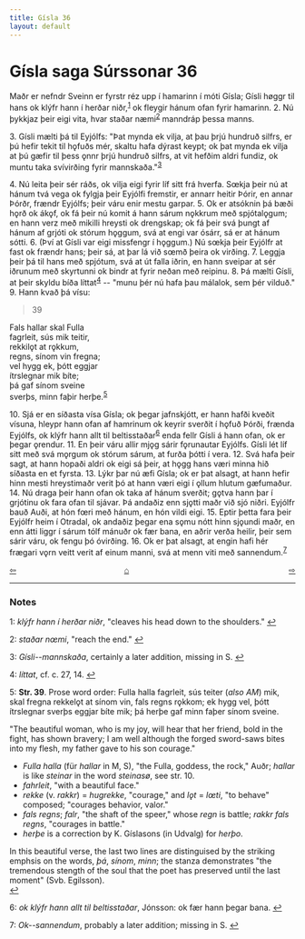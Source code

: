 ```yaml
---
title: Gísla 36
layout: default
---
```


# Gísla saga Súrssonar 36

Maðr er nefndr Sveinn er fyrstr réz upp í hamarinn í móti Gísla; Gísli h&oslash;ggr til hans ok klýfr hann í herðar niðr,<sup id="a1">[1](#myfootnote1)</sup> ok fleygir hánum ofan fyrir hamarinn. 2. Nú þykkjaz þeir eigi vita, hvar staðar næmi<sup id="a2">[2](#myfootnote2)</sup> manndráp þessa manns.

3\. Gísli mælti þá til Eyjólfs: "Þat mynda ek vilja, at þau þrjú hundruð silfrs, er þú hefir tekit til h&#x1EB;fuðs mér, skaltu hafa dýrast keypt; ok þat mynda ek vilja at þú gæfir til þess &#x1EB;nnr þrjú hundruð silfrs, at vit hefðim aldri fundiz, ok muntu taka svívirðing fyrir mannskaða."<sup id="a3">[3](#myfootnote3)</sup>

4\. Nú leita þeir sér ráðs, ok vilja eigi fyrir líf sitt frá hverfa. S&oelig;kja þeir nú at hánum tvá vega ok fylgja þeir Eyjólfi fremstir, er annarr heitir Þórir, en annar Þórðr, frændr Eyjólfs; þeir váru enir mestu garpar. 5. Ok er atsóknin þá bæði h&#x1EB;rð ok ák&#x1EB;f, ok fá þeir nú komit á hann sárum n&#x1EB;kkrum með spjótal&#x1EB;gum; en hann verz með mikilli hreysti ok drengskap; ok fá þeir svá þungt af hánum af grjóti ok stórum h&#x1EB;ggum, svá at engi var ósárr, sá er at hánum sótti. 6. (Því at Gísli var eigi missfengr í h&#x1EB;ggum.) Nú s&oelig;kja þeir Eyjólfr at fast ok frændr hans; þeir sá, at þar lá við s&oelig;mð þeira ok virðing. 7. Leggja þeir þá til hans með spjótum, svá at út falla iðrin, en hann sveipar at sér iðrunum með skyrtunni ok bindr at fyrir neðan með reipinu. 8. Þá mælti Gísli, at þeir skyldu bíða líttat<sup id="a4">[4](#myfootnote4)</sup> -- "munu þér nú hafa þau málalok, sem þér vilduð." 9. Hann kvað þá vísu:

   >39   
   >    
   Fals hallar skal Fulla   
   fagrleit, sús mik teitir,   
   rekkil&#x1EB;t at r&#x1EB;kkum,   
   regns, sínom vin fregna;   
   vel hygg ek, þótt eggjar   
   ítrslegnar mik bíte;   
   þá gaf sínom sveine   
   sverþs, minn faþir herþe.<sup id="a5">[5](#myfootnote5)</sup>   

10\. Sjá er en síðasta vísa Gísla; ok þegar jafnskjótt, er hann hafði kveðit vísuna, hleypr hann ofan af hamrinum ok keyrir sverðit í h&#x1EB;fuð Þórði, frænda Eyjólfs, ok klýfr hann allt til beltisstaðar<sup id="a6">[6](#myfootnote6)</sup> enda fellr Gísli á hann ofan, ok er þegar &#x1EB;rendur. 11. En þeir váru allir mj&#x1EB;g sárir f&#x1EB;runautar Eyjólfs. Gísli lét líf sitt með svá m&#x1EB;rgum ok stórum sárum, at furða þótti í vera. 12. Svá hafa þeir sagt, at hann hopaði aldri ok eigi sá þeir, at h&#x1EB;gg hans væri minna hið síðasta en et fyrsta. 13. Lýkr þar nú æfi Gísla; ok er þat alsagt, at hann hefir hinn mesti hreystimaðr verit þó at hann væri eigi í &#x1EB;llum hlutum gæfumaður. 14. Nú draga þeir hann ofan ok taka af hánum sverðit; g&#x1EB;tva hann þar í grjótinu ok fara ofan til sjávar. Þá andaðiz enn sj&#x1EB;tti maðr við sjó niðri. Eyjólfr bauð Auði, at hón f&oelig;ri með hánum, en hón vildi eigi. 15. Eptir þetta fara þeir Eyjólfr heim í Otradal, ok andaðiz þegar ena s&#x1EB;mu nótt hinn sj&#x1EB;undi maðr, en enn átti liggr í sárum tólf mánuðr ok fær bana, en aðrir verða heilir, þeir sem sárir váru, ok fengu þó óvirðing. 16. Ok er þat alsagt, at engin hafi hér frægari v&#x1EB;rn veitt verit af einum manni, svá at menn viti með sannendum.<sup id="a7">[7](#myfootnote7)</sup>

<div style="float: left"><a href="http://rcblack.net/Gisla_saga/Gisla_35">⇦</a></div>
<div style="float: right"><a href="http://rcblack.net/Gisla_saga/Gisla_37">⇨</a></div>
<div style="margin: 0 auto; width: 100px;"><a href="http://rcblack.net/Gisla_saga/Gisla_home">&#8962;</a></div>

---

### Notes

<a name="myfootnote1" id="f1">1</a>:
 _klýfr hann í herðar niðr_, "cleaves his head down to the shoulders."
[↩](#a1)

<a name="myfootnote2" id="f2">2</a>:
 _staðar n&oelig;mi_, "reach the end."
[↩](#a2)

<a name="myfootnote3" id="f3">3</a>:
 _Gísli--mannskaða_, certainly a later addition, missing in S.
[↩](#a3)

<a name="myfootnote4" id="f4">4</a>:
 _líttat_, cf. c. 27, 14.
[↩](#a4)

<a name="myfootnote5" id="f5">5</a>:
 __Str. 39__. Prose word order: Fulla halla fagrleit, sús teiter (_also AM_) mik, skal fregna rekkel&#x1EB;t at sínom vin, fals regns r&#x1EB;kkom; ek hygg vel, þótt ítrslegnar sverþs eggjar bíte mik; þá herþe gaf minn faþer sínom sveine.

"The beautiful woman, who is my joy, will hear that her friend, bold in the fight, has shown bravery; I am well although the forged sword-saws bites into my flesh, my father gave to his son courage."
  * _Fulla halla_ (für _hallar_ in M, S), "the Fulla, goddess, the rock," Auðr; _hallar_ is like _steinar_ in the word _steinas&oslash;_, see str. 10.
  * _fahrleit_, "with a beautiful face."
  * _rekke_ (v. _rakkr_) = _hugrekke_, "courage," and _l&#x1EB;t_ = _l&oelig;ti_, "to behave" composed; "courages behavior, valor."
  * _fals regns_; _falr_, "the shaft of the speer," whose _regn_ is battle; _rakkr fals regns_, "courages in battle."
  * _herþe_ is a correction by  K. Gíslasons (in Udvalg) for _herþo_.

In this beautiful verse, the last two lines are distinguised by the striking emphsis on the words, _þá_, _sínom_, _minn_; the stanza demonstrates "the tremendous stength of the soul that the poet has preserved until the last moment" (Svb. Egilsson).  
[↩](#a5)

<a name="myfootnote6" id="f6">6</a>:
 _ok klýfr hann allt til beltisstaðar_, Jónsson: ok fær hann þegar bana.
[↩](#a6)

<a name="myfootnote7" id="f7">7</a>:
 _Ok--sannendum_, probably a later addition; missing in S.
[↩](#a7)
